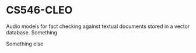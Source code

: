 # CS546-CLEO
Audio models for fact checking against textual documents stored in a vector database. Something

Something else